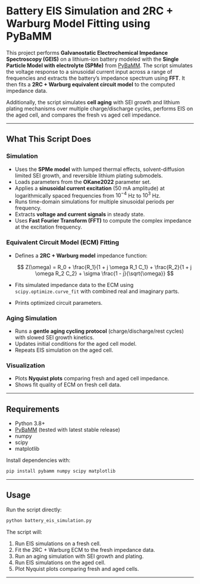 # Battery EIS Simulation and 2RC + Warburg Model Fitting using PyBaMM

This project performs **Galvanostatic Electrochemical Impedance Spectroscopy (GEIS)** on a lithium-ion battery modeled with the **Single Particle Model with electrolyte (SPMe)** from [PyBaMM](https://github.com/pybamm-team/PyBaMM). The script simulates the voltage response to a sinusoidal current input across a range of frequencies and extracts the battery’s impedance spectrum using **FFT**. It then fits a **2RC + Warburg equivalent circuit model** to the computed impedance data.

Additionally, the script simulates **cell aging** with SEI growth and lithium plating mechanisms over multiple charge/discharge cycles, performs EIS on the aged cell, and compares the fresh vs aged cell impedance.

---

## What This Script Does

### Simulation

* Uses the **SPMe model** with lumped thermal effects, solvent-diffusion limited SEI growth, and reversible lithium plating submodels.
* Loads parameters from the **OKane2022** parameter set.
* Applies a **sinusoidal current excitation** (50 mA amplitude) at logarithmically spaced frequencies from $10^{-4}$ Hz to $10^{3}$ Hz.
* Runs time-domain simulations for multiple sinusoidal periods per frequency.
* Extracts **voltage and current signals** in steady state.
* Uses **Fast Fourier Transform (FFT)** to compute the complex impedance at the excitation frequency.

### Equivalent Circuit Model (ECM) Fitting

* Defines a **2RC + Warburg model** impedance function:

  $$
  Z(\omega) = R_0 + \frac{R_1}{1 + j \omega R_1 C_1} + \frac{R_2}{1 + j \omega R_2 C_2} + \sigma \frac{1 - j}{\sqrt{\omega}}
  $$
* Fits simulated impedance data to the ECM using `scipy.optimize.curve_fit` with combined real and imaginary parts.
* Prints optimized circuit parameters.

### Aging Simulation

* Runs a **gentle aging cycling protocol** (charge/discharge/rest cycles) with slowed SEI growth kinetics.
* Updates initial conditions for the aged cell model.
* Repeats EIS simulation on the aged cell.

### Visualization

* Plots **Nyquist plots** comparing fresh and aged cell impedance.
* Shows fit quality of ECM on fresh cell data.

---

## Requirements

* Python 3.8+
* [PyBaMM](https://github.com/pybamm-team/PyBaMM) (tested with latest stable release)
* numpy
* scipy
* matplotlib

Install dependencies with:

```bash
pip install pybamm numpy scipy matplotlib
```

---

## Usage

Run the script directly:

```bash
python battery_eis_simulation.py
```

The script will:

1. Run EIS simulations on a fresh cell.
2. Fit the 2RC + Warburg ECM to the fresh impedance data.
3. Run an aging simulation with SEI growth and plating.
4. Run EIS simulations on the aged cell.
5. Plot Nyquist plots comparing fresh and aged cells.

---
